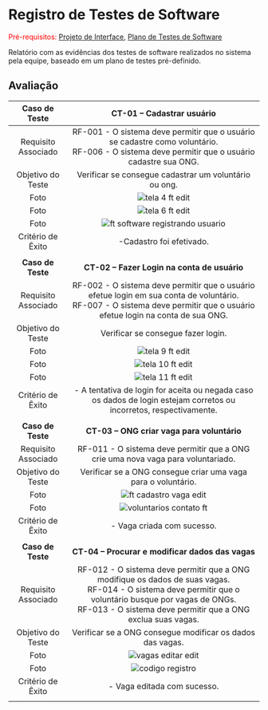# Registro de Testes de Software

<span style="color:red">Pré-requisitos: <a href="3-Projeto de Interface.md"> Projeto de Interface</a></span>, <a href="8-Plano de Testes de Software.md"> Plano de Testes de Software</a>

Relatório com as evidências dos testes de software realizados no sistema pela equipe, baseado em um plano de testes pré-definido.

## Avaliação

| **Caso de Teste** 	| **CT-01 – Cadastrar usuário** 	|
|:---:	|:---:	|
|	Requisito Associado 	| RF-001 - O sistema deve permitir que o usuário se cadastre como voluntário. <br> RF-006 - O sistema deve permitir que o usuário cadastre sua ONG. |
| Objetivo do Teste 	| Verificar se consegue cadastrar um voluntário ou ong. |
| Foto 	| ![tela 4 ft edit](https://github.com/ICEI-PUC-Minas-PMV-ADS/pmv-ads-2023-2-e3-proj-mov-t5-pmv-ads-2023-2-e3-proj-mov-t5-gp3-ong/assets/115049867/8ec14109-1372-4a15-ad1c-71a3b08f13e0) <br>   |
| Foto 	|  ![tela 6 ft edit](https://github.com/ICEI-PUC-Minas-PMV-ADS/pmv-ads-2023-2-e3-proj-mov-t5-pmv-ads-2023-2-e3-proj-mov-t5-gp3-ong/assets/115049867/448af070-fb6c-4f92-bfd1-6a78a1abe32b) <br>   |
| Foto 	| ![ft software registrando usuario](https://github.com/ICEI-PUC-Minas-PMV-ADS/pmv-ads-2023-2-e3-proj-mov-t5-pmv-ads-2023-2-e3-proj-mov-t5-gp3-ong/assets/115049867/241316f3-a220-4d10-b64d-e39cb2644b14) <br>   |
|Critério de Êxito | -Cadastro foi efetivado. |
|  	|  	| 
| **Caso de Teste** 	| **CT-02 – Fazer Login na conta de usuário** 	|
|	Requisito Associado 	| RF-002 - O sistema deve permitir que o usuário efetue login em sua conta de voluntário. <br> RF-007 - O sistema deve permitir que o usuário efetue login na conta de sua ONG. |
| Objetivo do Teste 	| Verificar se consegue fazer login. |
| Foto 	|  ![tela 9 ft edit](https://github.com/ICEI-PUC-Minas-PMV-ADS/pmv-ads-2023-2-e3-proj-mov-t5-pmv-ads-2023-2-e3-proj-mov-t5-gp3-ong/assets/115049867/2ad88077-1a2b-4321-a144-17c5c62c48a9) <br> |
| Foto 	| ![tela 10 ft edit](https://github.com/ICEI-PUC-Minas-PMV-ADS/pmv-ads-2023-2-e3-proj-mov-t5-pmv-ads-2023-2-e3-proj-mov-t5-gp3-ong/assets/115049867/08d1c9ae-2e25-4b94-91cf-511ab81c4578) <br> |
| Foto 	| ![tela 11 ft edit](https://github.com/ICEI-PUC-Minas-PMV-ADS/pmv-ads-2023-2-e3-proj-mov-t5-pmv-ads-2023-2-e3-proj-mov-t5-gp3-ong/assets/115049867/ec3c99ca-b5e9-4689-992e-2e8dfe26aed0) <br> |
|Critério de Êxito | - A tentativa de login for aceita ou negada caso os dados de login estejam corretos ou incorretos, respectivamente. |
|  	|  	|
| **Caso de Teste** 	| **CT-03 – ONG criar vaga para voluntário** 	|
|	Requisito Associado 	| RF-011 - O sistema deve permitir que a ONG crie uma nova vaga para voluntariado. |
| Objetivo do Teste 	| Verificar se a ONG consegue criar uma vaga para o voluntário. |
| Foto 	| ![ft cadastro vaga edit](https://github.com/ICEI-PUC-Minas-PMV-ADS/pmv-ads-2023-2-e3-proj-mov-t5-pmv-ads-2023-2-e3-proj-mov-t5-gp3-ong/assets/115049867/a11565ec-c876-42be-aece-9b7d16aaba51) <br> |
| Foto 	| ![voluntarios contato ft](https://github.com/ICEI-PUC-Minas-PMV-ADS/pmv-ads-2023-2-e3-proj-mov-t5-pmv-ads-2023-2-e3-proj-mov-t5-gp3-ong/assets/115049867/d39adfea-62a5-45e0-b85b-3bf17f501d75) <br> |
|Critério de Êxito | - Vaga criada com sucesso. |
|  	|  	|
| **Caso de Teste** 	| **CT-04 – Procurar e modificar dados das vagas** 	|
|	Requisito Associado 	| RF-012 - O sistema deve permitir que a ONG modifique os dados de suas vagas. <br> RF-014 - O sistema deve permitir que o voluntário busque por vagas de ONGs. <br> RF-013 - O sistema deve permitir que a ONG exclua suas vagas. |
| Objetivo do Teste 	| Verificar se a ONG consegue modificar os dados das vagas. |
| Foto 	| ![vagas editar edit](https://github.com/ICEI-PUC-Minas-PMV-ADS/pmv-ads-2023-2-e3-proj-mov-t5-pmv-ads-2023-2-e3-proj-mov-t5-gp3-ong/assets/115049867/1f7744dc-f18b-4475-bc35-90c40181e8b4) <br> |
| Foto 	| ![codigo registro](https://github.com/ICEI-PUC-Minas-PMV-ADS/pmv-ads-2023-2-e3-proj-mov-t5-pmv-ads-2023-2-e3-proj-mov-t5-gp3-ong/assets/115049867/611eead5-2af3-4b6f-aed5-8b42133e80b5) <br> |
|Critério de Êxito | - Vaga editada com sucesso. |
|  	|  	|

